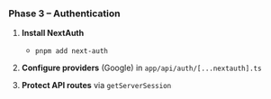 ### Phase 3 – Authentication

1. **Install NextAuth**

   - `pnpm add next-auth`

2. **Configure providers** (Google) in `app/api/auth/[...nextauth].ts`
3. **Protect API routes** via `getServerSession`
